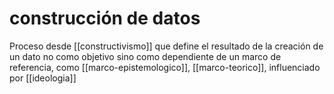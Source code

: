 # construcción de datos
Proceso desde [[constructivismo]] que define el resultado de la creación de un dato no como objetivo sino como dependiente de un marco de referencia, como [[marco-epistemologico]], [[marco-teorico]], influenciado por [[ideologia]]